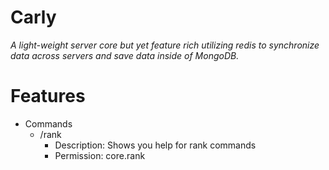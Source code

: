 # Carly
*A light-weight server core but yet feature rich utilizing redis to synchronize data across servers and save data inside of MongoDB.*

# Features
* Commands
  * /rank
    * Description: Shows you help for rank commands
    * Permission: core.rank
